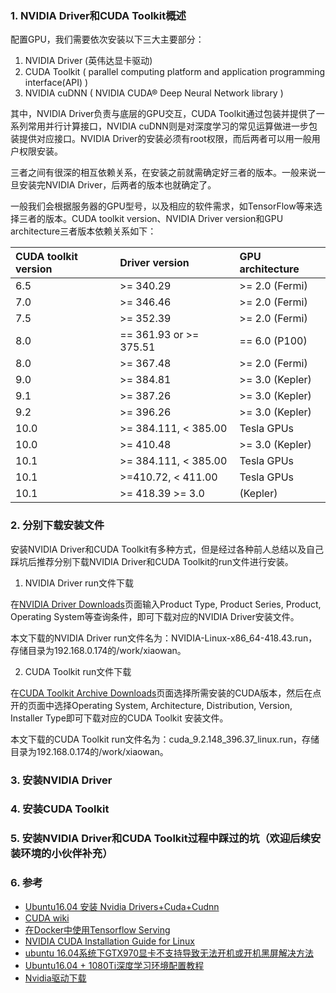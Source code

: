 ### 1. NVIDIA Driver和CUDA Toolkit概述
配置GPU，我们需要依次安装以下三大主要部分：
1. NVIDIA Driver (英伟达显卡驱动)
2. CUDA Toolkit ( parallel computing platform and application programming interface(API) )
3. NVIDIA cuDNN ( NVIDIA CUDA® Deep Neural Network library )

其中，NVIDIA Driver负责与底层的GPU交互，CUDA Toolkit通过包装并提供了一系列常用并行计算接口，NVIDIA cuDNN则是对深度学习的常见运算做进一步包装提供对应接口。NVIDIA Driver的安装必须有root权限，而后两者可以用一般用户权限安装。

三者之间有很深的相互依赖关系，在安装之前就需确定好三者的版本。一般来说一旦安装完NVIDIA Driver，后两者的版本也就确定了。

一般我们会根据服务器的GPU型号，以及相应的软件需求，如TensorFlow等来选择三者的版本。CUDA toolkit version、NVIDIA Driver version和GPU architecture三者版本依赖关系如下：

|CUDA toolkit version|	Driver version|	GPU architecture|
|:--|:--|:--|  
|6.5|	>= 340.29|	>= 2.0 (Fermi)|
|7.0|	>= 346.46|	>= 2.0 (Fermi)|
|7.5|	>= 352.39|	>= 2.0 (Fermi)|
|8.0|	== 361.93 or >= 375.51|	== 6.0 (P100)|
|8.0|	>= 367.48|	>= 2.0 (Fermi)|
|9.0|	>= 384.81|	>= 3.0 (Kepler)|
|9.1|	>= 387.26|	>= 3.0 (Kepler)|
|9.2|	>= 396.26|	>= 3.0 (Kepler)|
|10.0|	>= 384.111, < 385.00|	Tesla GPUs|
|10.0|	>= 410.48|	>= 3.0 (Kepler)|
|10.1|	>= 384.111, < 385.00|	Tesla GPUs|
|10.1|	>=410.72, < 411.00|	Tesla GPUs|
|10.1|	>= 418.39	>= 3.0| (Kepler)|
### 2. 分别下载安装文件
安装NVIDIA Driver和CUDA Toolkit有多种方式，但是经过各种前人总结以及自己踩坑后推荐分别下载NVIDIA Driver和CUDA Toolkit的run文件进行安装。

1. NVIDIA Driver run文件下载

在[NVIDIA Driver Downloads](https://www.nvidia.com/Download/Find.aspx?lang=en-us)页面输入Product Type, Product Series, Product, Operating System等查询条件，即可下载对应的NVIDIA Driver安装文件。

本文下载的NVIDIA Driver run文件名为：NVIDIA-Linux-x86_64-418.43.run，存储目录为192.168.0.174的/work/xiaowan。

2. CUDA Toolkit run文件下载

在[CUDA Toolkit Archive Downloads](https://developer.nvidia.com/cuda-toolkit-archive)页面选择所需安装的CUDA版本，然后在点开的页面中选择Operating System, Architecture, Distribution, Version, Installer Type即可下载对应的CUDA Toolkit 安装文件。

本文下载的CUDA Toolkit run文件名为：cuda_9.2.148_396.37_linux.run，存储目录为192.168.0.174的/work/xiaowan。

### 3. 安装NVIDIA Driver

### 4. 安装CUDA Toolkit

### 5. 安装NVIDIA Driver和CUDA Toolkit过程中踩过的坑（欢迎后续安装环境的小伙伴补充）

### 6. 参考
* [Ubuntu16.04 安装 Nvidia Drivers+Cuda+Cudnn](https://zhuanlan.zhihu.com/p/68069328)
* [CUDA wiki](https://github.com/NVIDIA/nvidia-docker/wiki/CUDA)
* [在Docker中使用Tensorflow Serving](http://fancyerii.github.io/books/tfserving-docker/)
* [NVIDIA CUDA Installation Guide for Linux](https://docs.nvidia.com/cuda/cuda-installation-guide-linux/index.html#system-requirements)
* [ubuntu 16.04系统下GTX970显卡不支持导致无法开机或开机黑屏解决方法](https://blog.csdn.net/Good_Day_Day/article/details/74352534)
* [Ubuntu16.04 + 1080Ti深度学习环境配置教程](https://www.jianshu.com/p/5b708817f5d8?from=groupmessage)
* [Nvidia驱动下载](https://www.geforce.cn/drivers)
